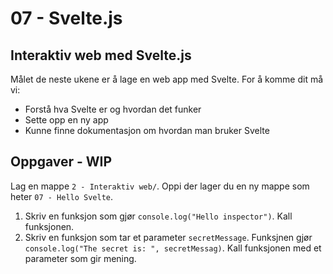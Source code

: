 # 07 - Svelte.js

## Interaktiv web med Svelte.js

Målet de neste ukene er å lage en web app med Svelte. For å komme dit må vi:

- Forstå hva Svelte er og hvordan det funker
- Sette opp en ny app
- Kunne finne dokumentasjon om hvordan man bruker Svelte

## Oppgaver - WIP

Lag en mappe `2 - Interaktiv web/`. Oppi der lager du en ny mappe som heter `07 - Hello Svelte`.


1. Skriv en funksjon som gjør `console.log("Hello inspector")`. Kall funksjonen.
2. Skriv en funksjon som tar et parameter `secretMessage`. Funksjnen gjør `console.log("The secret is: ", secretMessag)`. Kall funksjonen med et parameter som gir mening.

